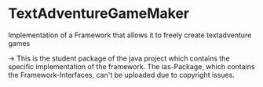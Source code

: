 # TextAdventureGameMaker
Implementation of a Framework that allows it to freely create textadventure games

-> This is the student package of the java project which contains the specific implementation of the framework. The ias-Package, which contains the Framework-Interfaces, can't be uploaded due to copyright issues.
